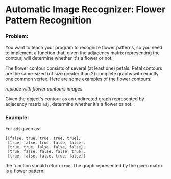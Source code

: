 # Automatic Image Recognizer: Flower Pattern Recognition

### Problem:

You want to teach your program to recognize flower patterns, so you need to implement a function that, given the adjacency matrix representing the contour, will determine whether it's a flower or not.

The flower contour consists of several (at least one) petals. Petal contours are the same-sized (of size greater than 2) complete graphs with exactly one common vertex. Here are some examples of the flower contours:

*replace with flower contours images*

Given the object's contour as an undirected graph represented by adjacency matrix `adj`, determine whether it's a flower or not.

### Example:

For `adj` given as:

```
[[false, true, true, true, true],
 [true, false, true, false, false],
 [true, true, false, false, false],
 [true, false, false, false, true],
 [true, false, false, true, false]]
```

the function should return `true`. The graph represented by the given matrix is a flower pattern.